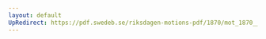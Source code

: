 ```yaml
---
layout: default
UpRedirect: https://pdf.swedeb.se/riksdagen-motions-pdf/1870/mot_1870__ak__00228.pdf
---
```


